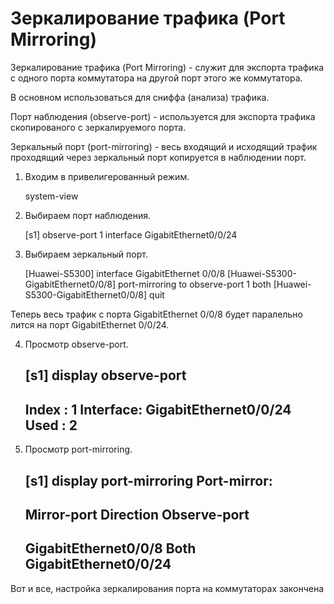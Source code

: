 # Зеркалирование трафика (Port Mirroring)

Зеркалирование трафика (Port Mirroring) - служит для экспорта трафика с одного порта коммутатора на другой порт этого же коммутатора.

В основном использоваться для сниффа (анализа) трафика.

Порт наблюдения (observe-port) - используется для экспорта трафика скопированого с зеркалируемого порта.

Зеркальный порт (port-mirroring) - весь входящий и исходящий трафик проходящий через зеркальный порт копируется в наблюдении порт.

1. Входим в привелигерованный режим.

	system-view

2. Выбираем порт наблюдения.

	[s1] observe-port 1 interface GigabitEthernet0/0/24

3. Выбираем зеркальный порт.

	[Huawei-S5300] interface GigabitEthernet 0/0/8
	[Huawei-S5300-GigabitEthernet0/0/8] port-mirroring to observe-port 1 both
	[Huawei-S5300-GigabitEthernet0/0/8] quit 

Теперь весь трафик с порта GigabitEthernet 0/0/8 будет паралельно лится на порт GigabitEthernet 0/0/24.

4. Просмотр observe-port.

	[s1] display observe-port 
	---------------------------------------------------------------------- 
	Index : 1
	Interface: GigabitEthernet0/0/24
	Used : 2 
	---------------------------------------------------------------------- 

5. Просмотр port-mirroring.

	[s1] display port-mirroring
	Port-mirror:
	 ---------------------------------------------------------------------- 
	Mirror-port		Direction	Observe-port 
	---------------------------------------------------------------------- 
	GigabitEthernet0/0/8	 Both	 	GigabitEthernet0/0/24 
	---------------------------------------------------------------------- 

Вот и все, настройка зеркалирования порта на коммутаторах закончена
